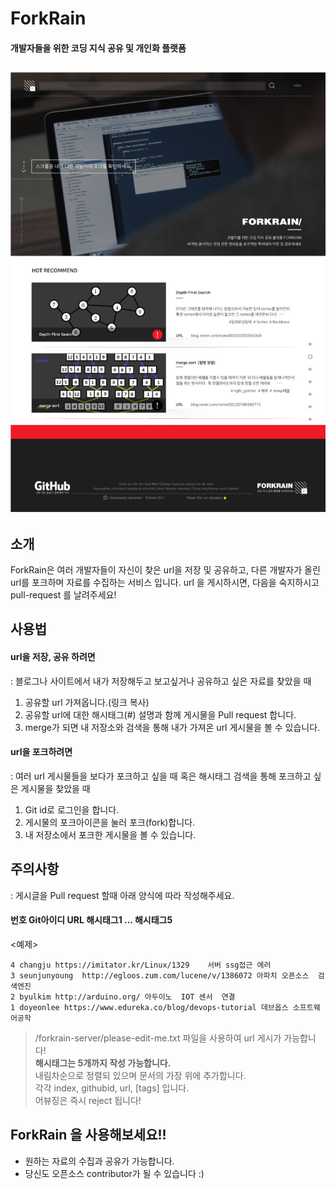 # ForkRain
#### 개발자들을 위한 코딩 지식 공유 및 개인화 플랫폼
![Logo](./assets/logo.jpg)
---

## 소개
ForkRain은 여러 개발자들이 자신이 찾은 url을 저장 및 공유하고,
다른 개발자가 올린 url를 포크하며 자료를 수집하는 서비스 입니다.
url 을 게시하시면, 다음을 숙지하시고 pull-request 를 날려주세요!

## 사용법
#### url을 저장, 공유 하려면
: 블로그나 사이트에서 내가 저장해두고 보고싶거나 공유하고 싶은 자료를 찾았을 때
1. 공유할 url 가져옵니다.(링크 복사)
2. 공유할 url에 대한 해시태그(#) 설명과 함께 게시물을 Pull request 합니다.
3. merge가 되면 내 저장소와 검색을 통해 내가 가져온 url 게시물을 볼 수 있습니다.

#### url을 포크하려면
: 여러 url 게시물들을 보다가 포크하고 싶을 때 혹은 해시태그 검색을 통해 포크하고 싶은 게시물을 찾았을 때
1. Git id로 로그인을 합니다.
2. 게시물의 포크아이콘을 눌러 포크(fork)합니다.
3. 내 저장소에서 포크한 게시물을 볼 수 있습니다.

## 주의사항
: 게시글을 Pull request 할때 아래 양식에 따라 작성해주세요.

#### 번호 Git아이디 URL 해시태그1 ... 해시태그5


<예제>
```
4 changju https://imitator.kr/Linux/1329	서버 ssg접근 에러
3 seunjunyoung  http://egloos.zum.com/lucene/v/1386072 아파치 오픈소스  검색엔진
2 byulkim http://arduino.org/ 아두이노  IOT 센서  연결
1 doyeonlee https://www.edureka.co/blog/devops-tutorial 데브옵스 소프트웨어공학
```

> /forkrain-server/please-edit-me.txt 파일을 사용하여 url 게시가 가능합니다!  
> **해시태그는 5개까지 작성 가능합니다.**  
> 내림차순으로 정렬되 있으며 문서의 가장 위에 추가합니다.  
> 각각  index, githubid, url, [tags] 입니다.  
> 어뷰징은 즉시 reject 됩니다!

## ForkRain 을 사용해보세요!!
* 원하는 자료의 수집과 공유가 가능합니다.
* 당신도 오픈소스 contributor가 될 수 있습니다 :)
